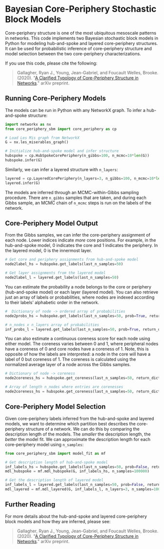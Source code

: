 # Bayesian Core-Periphery Stochastic Block Models

Core-periphery structure is one of the most ubiquitous mesoscale patterns in networks. This code implements two Bayesian stochastic block models in Python for modeling hub-and-spoke and layered core-periphery structures. It can be used for probabilistic inference of core-periphery structure and model selection between the two core-periphery characterizations.

If you use this code, please cite the following:

> Gallagher, Ryan J., Young, Jean-Gabriel, and Foucault Welles, Brooke. (2020). "[A Clarified Typology of Core-Periphery Structure in Networks](https://arxiv.org/abs/2005.10191)." arXiv preprint.

## Running Core-Periphery Models

The models can be run in Python with any NetworkX graph. To infer a hub-and-spoke structure:

```python
import networkx as nx
from core_periphery_sbm import core_periphery as cp

# Load Les Mis graph from NetworkX
G = nx.les_miserables_graph()

# Initialize hub-and-spoke model and infer structure
hubspoke = cp.HubSpokeCorePeriphery(n_gibbs=100, n_mcmc=10*len(G))
hubspoke.infer(G)
```

Similarly, we can infer a layered structure with `n_layers`:

```python
layered = cp.LayeredCorePeriphery(n_layers=3, n_gibbs=100, n_mcmc=10*len(G))
layered.infer(G)
```

The models are inferred through an MCMC-within-Gibbs sampling procedure. There are `n_gibbs` samples that are taken, and during each Gibbs sample, an MCMC chain of `n_mcmc` steps is run on the labels of the network.

## Core-Periphery Model Output

From the Gibbs samples, we can infer the core-periphery assignment of each node. Lower indices indicate *more* core positions. For example, in the hub-and-spoke model, 0 indicates the core and 1 indicates the periphery. In the layered model, 0 is the innermost layer.

```python
# Get core and periphery assignments from hub-and-spoke model
node2label_hs = hubspoke.get_labels(last_n_samples=50)

# Get layer assignments from the layered model
node2label_l = layered.get_labels(last_n_samples=50)
```

You can estimate the probability a node belongs to the core or periphery (hub-and-spoke model) or each layer (layered model). You can also retrieve just an array of labels or probabilities, where nodes are indexed according to their labels' alphabetic order in the network.

```python
#  Dictionary of node -> ordered array of probabilities
node2probs_hs = hubspoke.get_labels(last_n_samples=50, prob=True, return_dict=True)

# n_nodes x n_layers array of probabilities
inf_probs_l = layered.get_labels(last_n_samples=50, prob=True, return_dict=False)
```

You can also estimate a continuous coreness score for each node using either model. The coreness varies between 0 and 1, where peripheral nodes have a coreness of 0 and core nodes have a coreness of 1. Note, this is opposite of how the labels are interpreted: a node in the core will have a label of 0 but coreness of 1. The coreness is calculated using the normalized average layer of a node across the Gibbs samples.

```python
# Dictionary of node -> coreness
node2coreness_hs = hubspoke.get_coreness(last_n_samples=50, return_dict=True)

# Array of length n_nodes where entries are corenesses
node2coreness_hs = hubspoke.get_coreness(last_n_samples=50, return_dict=False)
```

## Core-Periphery Model Selection

Given core-periphery labels inferred from the hub-and-spoke and layered models, we want to determine which partition best describes the core-periphery structure of a network. We can do this by comparing the description length of the models. The *smaller* the description length, the *better* the model fit. We can approximate the description length for each core-periphery model using `n_samples`:

```python
from core_periphery_sbm import model_fit as mf

# Get description length of hub-and-spoke model
inf_labels_hs = hubspoke.get_labels(last_n_samples=50, prob=False, return_dict=False)
mdl_hubspoke = mf.mdl_hubspoke(G, inf_labels_hs, n_samples=100000)

# Get the description length of layered model
inf_labels_l = layered.get_labels(last_n_samples=50, prob=False, return_dict=False)
mdl_layered = mf.mdl_layered(G, inf_labels_l, n_layers=3, n_samples=100000)
```

## Further Reading

For more details about the hub-and-spoke and layered core-periphery block models and how they are inferred, please see:

> Gallagher, Ryan J., Young, Jean-Gabriel, and Foucault Welles, Brooke. (2020). "[A Clarified Typology of Core-Periphery Structure in Networks](https://arxiv.org/abs/2005.10191)." arXiv preprint.

